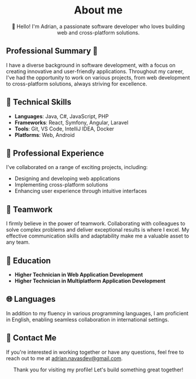 <!-- Header -->
<h1 align="center">About me</h1>

<!-- Introduction -->
<p align="center">👋 Hello! I'm Adrian, a passionate software developer who loves building web and cross-platform solutions.</p>

<!-- Professional Summary -->
## Professional Summary 🚀

I have a diverse background in software development, with a focus on creating innovative and user-friendly applications. Throughout my career, I've had the opportunity to work on various projects, from web development to cross-platform solutions, always striving for excellence.

## 🔧 Technical Skills

- **Languages**: Java, C#, JavaScript, PHP
- **Frameworks**: React, Symfony, Angular, Laravel
- **Tools**: Git, VS Code, IntelliJ IDEA, Docker
- **Platforms**: Web, Android

## 🌟 Professional Experience

I've collaborated on a range of exciting projects, including:

- Designing and developing web applications
- Implementing cross-platform solutions
- Enhancing user experience through intuitive interfaces

## 🤝 Teamwork

I firmly believe in the power of teamwork. Collaborating with colleagues to solve complex problems and deliver exceptional results is where I excel. My effective communication skills and adaptability make me a valuable asset to any team.

## 💼 Education

- **Higher Technician in Web Application Development**
- **Higher Technician in Multiplatform Application Development**

## 🌐 Languages

In addition to my fluency in various programming languages, I am proficient in English, enabling seamless collaboration in international settings.

## 📩 Contact Me

If you're interested in working together or have any questions, feel free to reach out to me at [adrian.navasdev@gmail.com](mailto:adrian.navasdev@gmail.com).

<!-- Footer -->
<p align="center">Thank you for visiting my profile! Let's build something great together!</p>

